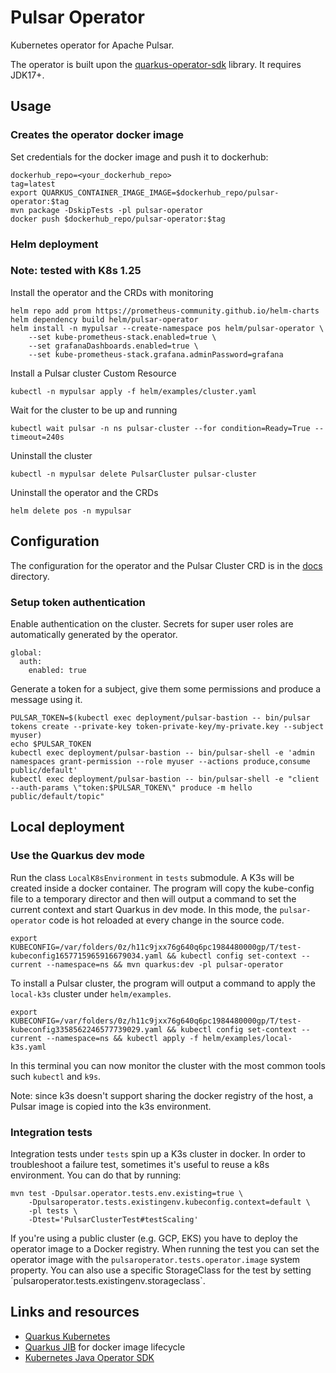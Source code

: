 # Pulsar Operator

Kubernetes operator for Apache Pulsar.

The operator is built upon the [quarkus-operator-sdk](https://quarkiverse.github.io/quarkiverse-docs/quarkus-operator-sdk/dev/index.html) library.
It requires JDK17+.

## Usage
### Creates the operator docker image
Set credentials for the docker image and push it to dockerhub: 
```
dockerhub_repo=<your_dockerhub_repo>
tag=latest
export QUARKUS_CONTAINER_IMAGE_IMAGE=$dockerhub_repo/pulsar-operator:$tag
mvn package -DskipTests -pl pulsar-operator
docker push $dockerhub_repo/pulsar-operator:$tag
```

### Helm deployment
### Note: tested with K8s 1.25
Install the operator and the CRDs with monitoring
```
helm repo add prom https://prometheus-community.github.io/helm-charts
helm dependency build helm/pulsar-operator
helm install -n mypulsar --create-namespace pos helm/pulsar-operator \
    --set kube-prometheus-stack.enabled=true \
    --set grafanaDashboards.enabled=true \
    --set kube-prometheus-stack.grafana.adminPassword=grafana
```

Install a Pulsar cluster Custom Resource
```
kubectl -n mypulsar apply -f helm/examples/cluster.yaml

```

Wait for the cluster to be up and running
```
kubectl wait pulsar -n ns pulsar-cluster --for condition=Ready=True --timeout=240s
```

Uninstall the cluster
```
kubectl -n mypulsar delete PulsarCluster pulsar-cluster
```

Uninstall the operator and the CRDs
```
helm delete pos -n mypulsar
```

## Configuration
The configuration for the operator and the Pulsar Cluster CRD is in the [docs](https://github.com/riptano/pulsar-operator/blob/main/docs/crds.md) directory.

### Setup token authentication

Enable authentication on the cluster. Secrets for super user roles are automatically generated by the operator.
```
global:
  auth:
    enabled: true
```

Generate a token for a subject, give them some permissions and produce a message using it.
```
PULSAR_TOKEN=$(kubectl exec deployment/pulsar-bastion -- bin/pulsar tokens create --private-key token-private-key/my-private.key --subject myuser)
echo $PULSAR_TOKEN
kubectl exec deployment/pulsar-bastion -- bin/pulsar-shell -e 'admin namespaces grant-permission --role myuser --actions produce,consume public/default'
kubectl exec deployment/pulsar-bastion -- bin/pulsar-shell -e "client --auth-params \"token:$PULSAR_TOKEN\" produce -m hello public/default/topic"
```


## Local deployment
### Use the Quarkus dev mode
Run the class `LocalK8sEnvironment` in `tests` submodule. A K3s will be created inside a docker container.
The program will copy the kube-config file to a temporary director and then will output a command to set the current context and start Quarkus in dev mode.
In this mode, the `pulsar-operator` code is hot reloaded at every change in the source code.

```
export KUBECONFIG=/var/folders/0z/h11c9jxx76g640q6pc1984480000gp/T/test-kubeconfig1657715965916679034.yaml && kubectl config set-context --current --namespace=ns && mvn quarkus:dev -pl pulsar-operator
```

To install a Pulsar cluster, the program will output a command to apply the `local-k3s` cluster under `helm/examples`.
```
export KUBECONFIG=/var/folders/0z/h11c9jxx76g640q6pc1984480000gp/T/test-kubeconfig3358562246577739029.yaml && kubectl config set-context --current --namespace=ns && kubectl apply -f helm/examples/local-k3s.yaml
```
In this terminal you can now monitor the cluster with the most common tools such `kubectl` and `k9s`.

Note: since k3s doesn't support sharing the docker registry of the host, a Pulsar image is copied into the k3s environment.


### Integration tests
Integration tests under `tests` spin up a K3s cluster in docker.
In order to troubleshoot a failure test, sometimes it's useful to reuse a k8s environment.
You can do that by running:
```
mvn test -Dpulsar.operator.tests.env.existing=true \
    -Dpulsaroperator.tests.existingenv.kubeconfig.context=default \
    -pl tests \
    -Dtest='PulsarClusterTest#testScaling'
```
If you're using a public cluster (e.g. GCP, EKS) you have to deploy the operator image to a Docker registry.
When running the test you can set the operator image with the `pulsaroperator.tests.operator.image` system property.
You can also use a specific StorageClass for the test by setting ´pulsaroperator.tests.existingenv.storageclass`. 


## Links and resources
* [Quarkus Kubernetes](https://quarkus.io/guides/deploying-to-kubernetes)
* [Quarkus JIB](https://quarkus.io/guides/container-image#container-image-options) for docker image lifecycle
* [Kubernetes Java Operator SDK](https://javaoperatorsdk.io/)